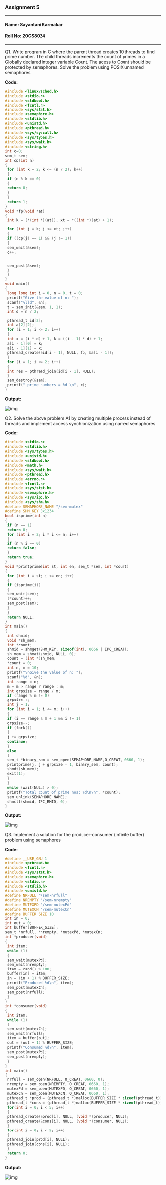 ### Assignment 5

---

#### Name: Sayantani Karmakar

#### Roll No: 20CS8024

---

Q1. Write program in C where the parent thread creates 10 threads to find prime number.
The child threads increments the count of primes in a Globally declared integer variable
Count. The acess to Count should be protected by semaphores. Solve the problem using
POSIX unnamed semaphores

**Code:**

```C
#include <linux/sched.h>
#include <stdio.h>
#include <stdbool.h>
#include <fcntl.h>
#include <sys/stat.h>
#include <semaphore.h>
#include <stdlib.h>
#include <unistd.h>
#include <pthread.h>
#include <sys/syscall.h>
#include <sys/types.h>
#include <sys/wait.h>
#include <string.h>
int c=0;
sem_t sem;
int cp(int n)
{
 for (int k = 2; k <= (n / 2); k++)
 {
 if (n % k == 0)
 {
 return 0;
 }
 }
 return 1;
}
void *fp(void *at)
{
 int k = (*(int *)(at)), xt = *((int *)(at) + 1);

 for (int j = k; j <= xt; j++)
 {
 if ((cp(j) == 1) && (j != 1))
 {
 sem_wait(&sem);
 c++;


 sem_post(&sem);
 }
 }
}
void main()
{
 long long int i = 0, n = 0, t = 0;
 printf("Give the value of n: ");
 scanf("%lld", &n);
 t = sem_init(&sem, 1, 1);
 int d = n / 2;

 pthread_t id[2];
 int a[2][2];
 for (i = 1; i <= 2; i++)
 {
 int x = (i * d) + 1, k = ((i - 1) * d) + 1;
 a[i - 1][0] = k;
 a[i - 1][1] = x;
 pthread_create(&id[i - 1], NULL, fp, &a[i - 1]);
 }
 for (i = 1; i <= 2; i++)
 {
 int res = pthread_join(id[i - 1], NULL);
 }
 sem_destroy(&sem);
 printf(" prime numbers = %d \n", c);
}
```

**Output:**

![img](q1.png)

Q2. Solve the above problem A1 by creating multiple process instead of threads and
implement access synchronization using named semaphores

**Code:**

```C
#include <stdio.h>
#include <stdlib.h>
#include <sys/types.h>
#include <unistd.h>
#include <stdbool.h>
#include <math.h>
#include <sys/wait.h>
#include <pthread.h>
#include <errno.h>
#include <fcntl.h>
#include <sys/stat.h>
#include <semaphore.h>
#include <sys/ipc.h>
#include <sys/shm.h>
#define SEMAPHORE_NAME "/sem-mutex"
#define SHM_KEY 0x1234
bool isprime(int n)
{
 if (n == 1)
 return 0;
 for (int i = 2; i * i <= n; i++)
 {
 if (n % i == 0)
 return false;
 }
 return true;
}
void *printprime(int st, int en, sem_t *sem, int *count)
{
 for (int i = st; i <= en; i++)
 {
 if (isprime(i))
 {
 sem_wait(sem);
 (*count)++;
 sem_post(sem);
 }
 }
 return NULL;
}
int main()
{
 int shmid;
 void *sh_mem;
 int *count;
 shmid = shmget(SHM_KEY, sizeof(int), 0666 | IPC_CREAT);
 sh_mem = shmat(shmid, NULL, 0);
 count = (int *)sh_mem;
 *count = 0;
 int n, m = 10;
 printf("\nGive the value of n: ");
 scanf("%d", &n);
 int range = n;
 m = m > range ? range : m;
 int grpsize = range / m;
 if (range % m != 0)
 grpsize++;
 int j = 1;
 for (int i = 1; i <= m; i++)
 {
 if (i == range % m + 1 && i != 1)
 grpsize--;
 if (fork())
 {
 j += grpsize;
 continue;
 }
 else
 {
 sem_t *binary_sem = sem_open(SEMAPHORE_NAME,O_CREAT, 0660, 1);
 printprime(j, j + grpsize - 1, binary_sem, count);
 shmdt(sh_mem);
 exit(1);
 }
 }
 while (wait(NULL) > 0);
 printf("Total count of prime nos: %d\n\n", *count);
 sem_unlink(SEMAPHORE_NAME);
 shmctl(shmid, IPC_RMID, 0);
}
```

**Output:**

![img](q2.png)

Q3. Implement a solution for the producer-consumer (infinite buffer) problem using
semaphores

**Code:**

```C
#define __USE_GNU 1
#include <pthread.h>
#include <fcntl.h>
#include <sys/stat.h>
#include <semaphore.h>
#include <stdio.h>
#include <stdlib.h>
#include <unistd.h>
#define NRFULL "/sem-nrfull"
#define NREMPTY "/sem-nrempty"
#define MUTEXPD "/sem-mutexPd"
#define MUTEXCN "/sem-mutexCn"
#define BUFFER_SIZE 10
int in = 0;
int out = 0;
int buffer[BUFFER_SIZE];
sem_t *nrfull, *nrempty, *mutexPd, *mutexCn;
int *producer(void)
{
 int item;
 while (1)
 {
 sem_wait(mutexPd);
 sem_wait(nrempty);
 item = rand() % 100;
 buffer[in] = item;
 in = (in + 1) % BUFFER_SIZE;
 printf("Produced %d\n", item);
 sem_post(mutexCn);
 sem_post(nrfull);
 }
}
int *consumer(void)
{
 int item;
 while (1)
 {
 sem_wait(mutexCn);
 sem_wait(nrfull);
 item = buffer[out];
 out = (out + 1) % BUFFER_SIZE;
 printf("Consumed %d\n", item);
 sem_post(mutexPd);
 sem_post(nrempty);
 }
}
int main()
{
 nrfull = sem_open(NRFULL, O_CREAT, 0660, 0);
 nrempty = sem_open(NREMPTY, O_CREAT, 0660, 1);
 mutexPd = sem_open(MUTEXPD, O_CREAT, 0660, 1);
 mutexCn = sem_open(MUTEXCN, O_CREAT, 0660, 1);
 pthread_t *prod = (pthread_t *)malloc(BUFFER_SIZE * sizeof(pthread_t));
 pthread_t *cons = (pthread_t *)malloc(BUFFER_SIZE * sizeof(pthread_t));
 for(int i = 0; i < 5; i++)
 {
 pthread_create(&prod[i], NULL, (void *)producer, NULL);
 pthread_create(&cons[i], NULL, (void *)consumer, NULL);
 }
 for(int i = 0; i < 5; i++)
 {
 pthread_join(prod[i], NULL);
 pthread_join(cons[i], NULL);
 }
 return 0;
}
```

**Output:**

![img](q3.png)
